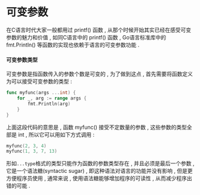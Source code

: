 # 可变参数

在C语言时代大家一般都用过 printf\(\) 函数 , 从那个时候开始其实已经在感受可变参数的魅力和价值 , 如同C语言中的 printf\(\) 函数 , Go语言标准库中的 fmt.Println\(\) 等函数的实现也依赖于语言的可变参数功能 .

#### 可变参数类型

可变参数是指函数传入的参数个数是可变的 , 为了做到这点 , 首先需要将函数定义为可以接受可变参数的类型 :

```go
func myfunc(args ...int) {
    for _, arg := range args {
        fmt.Println(arg)
    }
}
```

上面这段代码的意思是 , 函数 myfunc\(\) 接受不定数量的参数 , 这些参数的类型全部是 int , 所以它可以用如下方式调用 :

```go
myfunc(2, 3, 4)
myfunc(1, 3, 7, 13)
```

形如`...type`格式的类型只能作为函数的参数类型存在 , 并且必须是最后一个参数 , 它是一个语法糖\(syntactic sugar\) , 即这种语法对语言的功能并没有影响 , 但是更方便程序员使用 , 通常来说 , 使用语法糖能够增加程序的可读性 , 从而减少程序出错的可能 . 



